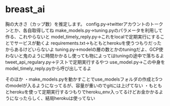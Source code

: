 # breast_ai

胸の大きさ（カップ数）を推定します。
config.py→twitterアカウントのトークンとか、各自取得してね
make_models.py→tuning.pyのパラメータを利用して作る、これやらないと
model_timely_reply.py→これをlocalで定期実行にすることでサービスが動くよ
requirements.txt→もともとherokuを使うつもりだったからあるけどいらないよ
tuning.py→modelの層の数とかのtuningだよ、GCP使わないと鬼のように時間かかるし使っても物によってはtuningの途中で落ちるよ
tweet_api_regulary.py→テストで定期実行するやつ
use_model.py→この中身をmodel_timely_reply.pyから呼び出してるよ

そのほか
・make_models.pyを動かすことでuse_modelsフォルダの作成と5つのmodelが入るようになってるが、容量が重いのでgitには上げてない
・もともとherokuを使って定期実行するつもりでheroku_env入ってるけどお金かかるようになったらしく、結局herokuは使ってない
